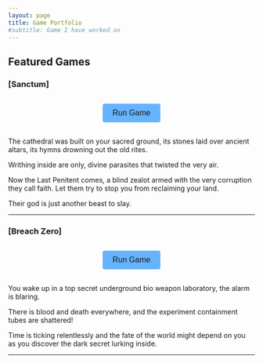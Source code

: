 ```yaml
---
layout: page
title: Game Portfolio
#subtitle: Game I have worked on
---
```


## Featured Games

<style>
.game-container {
    display: flex;
    justify-content: center;
    align-items: center;
    margin: 20px 0;
    width: 100%;
    max-width: 1200px;
    margin-left: auto;
    margin-right: auto;
}

.game-frame {
    aspect-ratio: 16/9;
    width: 100%;
    height: 100%;
    border: none;
    display: none;
}

.load-button {
    padding: 10px 20px;
    background-color: #66b3ff;
    color: #1a1a1a;
    border: none;
    border-radius: 4px;
    cursor: pointer;
    font-size: 16px;
    margin: 10px 0;
}

.load-button:hover {
    background-color: #99ccff;
}
</style>

<script>
function loadGame(containerId, gameId) {
    document.getElementById('button-' + containerId).style.display = 'none';
    document.getElementById(containerId).style.display = 'block';
}
</script>


### [Sanctum]
<div class="game-container">
<button id="button-sanctum" class="load-button" onclick="loadGame('sanctum', '13665764')">Run Game</button>
<iframe id="sanctum" class="game-frame" frameborder="0" src="https://itch.io/embed-upload/13665764?color=000000" allowfullscreen=""><a href="https://trev3lyan.itch.io/sanctum">Play Sanctum on itch.io</a></iframe>
</div>

The cathedral was built on your sacred ground, its stones laid over ancient altars, its hymns drowning out the old rites. 

Writhing inside are only, divine parasites that twisted the very air.

Now the Last Penitent comes, a blind zealot armed with the very corruption they call faith. Let them try to stop you from reclaiming your land. 

Their god is just another beast to slay.

---

### [Breach Zero]
<div class="game-container">
<button id="button-breachzero" class="load-button" onclick="loadGame('breachzero', '12810672')">Run Game</button>
<iframe id="breachzero" class="game-frame" frameborder="0" src="https://itch.io/embed-upload/12810672?color=037fa8" allowfullscreen=""><a href="https://finbox-entertainment.itch.io/breach-zero">Play Breach Zero on itch.io</a></iframe>
</div>

You wake up in a top secret underground bio weapon laboratory, the alarm is blaring.

There is blood and death everywhere, and the experiment containment tubes are shattered!

Time is ticking relentlessly and the fate of the world might depend on you as you discover the dark secret lurking inside.

---